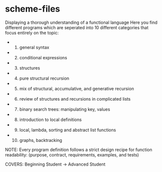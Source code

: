 # scheme-files
Displaying a thorough understanding of a functional language
Here you find different programs which are seperated into 10 different categories that focus entirely on the topic:

- 01. general syntax 
- 02. conditional expressions 
- 03. structures 
- 04. pure structural recursion
- 05. mix of structural, accumulative, and generative recursion
- 06. review of structures and recursions in complicated lists
- 07. binary search trees: manipulating key, values
- 08. introduction to local definitions 
- 09. local, lambda, sorting and abstract list functions
- 10. graphs, backtracking

NOTE: Every program definition follows a strict design recipe for function readability:
     (purpose, contract, requirements, examples, and tests)

COVERS: Beginning Student -> Advanced Student
